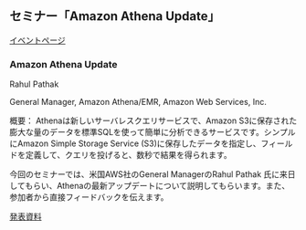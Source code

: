 ## セミナー「Amazon Athena Update」

[イベントページ](https://jawsug-bigdata.connpass.com/event/53305/)


### Amazon Athena Update

Rahul Pathak

General Manager, Amazon Athena/EMR, Amazon Web Services, Inc.

概要：
Athenaは新しいサーバレスクエリサービスで、Amazon S3に保存された膨大な量のデータを標準SQLを使って簡単に分析できるサービスです。シンプルにAmazon Simple Storage Service (S3)に保存したデータを指定し、フィールドを定義して、クエリを投げると、数秒で結果を得られます。

今回のセミナーでは、米国AWS社のGeneral ManagerのRahul Pathak 氏に来日してもらい、Athenaの最新アップデートについて説明してもらいます。また、参加者から直接フィードバックを伝えます。


[発表資料]([発表資料](https://github.com/bdjaws/workshop/raw/master/20170406/athena_overview_2017-04-02_jaws.pdf))
